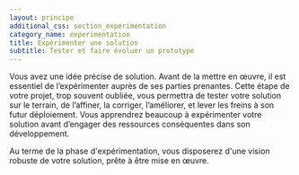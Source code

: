 ```yaml
---
layout: principe
additional_css: section_experimentation
category_name: experimentation
title: Expérimenter une solution
subtitle: Tester et faire évoluer un prototype
---
```


Vous avez une idée précise de solution. Avant de la mettre en œuvre, il est essentiel de l’expérimenter auprès de ses parties prenantes. Cette étape de votre projet, trop souvent oubliée, vous permettra de tester votre solution sur le terrain, de l’affiner, la corriger, l’améliorer, et lever les freins à son futur déploiement. Vous apprendrez beaucoup à expérimenter votre solution avant d’engager des ressources conséquentes dans son développement. 

Au terme de la phase d'expérimentation, vous disposerez d'une vision robuste de votre solution, prête à être mise en œuvre. 